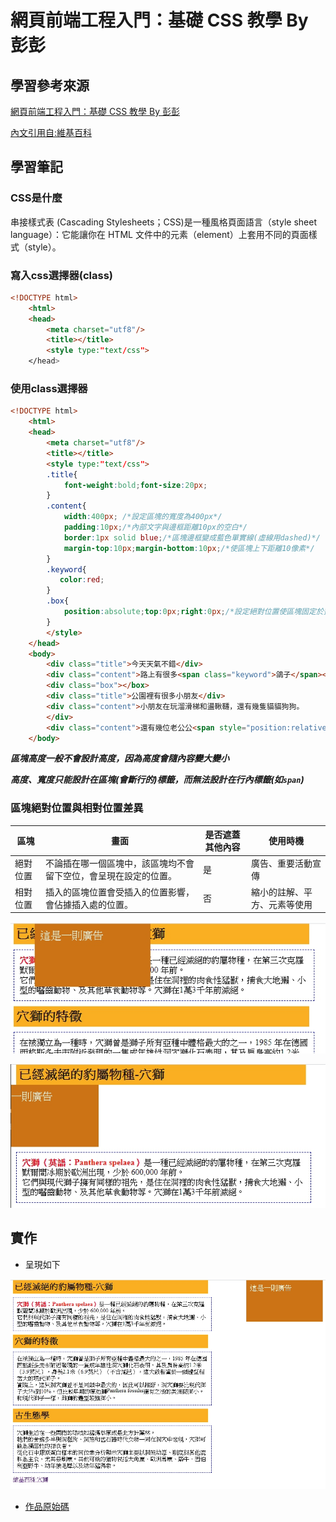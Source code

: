 # 網頁前端工程入門：基礎 CSS 教學 By 彭彭

## 學習參考來源

[網頁前端工程入門：基礎 CSS 教學 By 彭彭](https://www.youtube.com/watch?v=Jr7lwHnTK68&list=PL-g0fdC5RMbpqZ0bmvJTgVTS4tS3txRVp&index=2)

[內文引用自:維基百科](https://zh.wikipedia.org/wiki/%E7%A9%B4%E7%8D%85)

## 學習筆記

### CSS是什麼

串接樣式表 (Cascading Stylesheets；CSS)是一種風格頁面語言（style sheet language）：它能讓你在 HTML 文件中的元素（element）上套用不同的頁面樣式（style）。

### 寫入css選擇器(class)

```html
<!DOCTYPE html>
    <html>
    <head>
        <meta charset="utf8"/>
        <title></title>
        <style type:"text/css">
    </head>
```

### 使用class選擇器

```html
<!DOCTYPE html>
    <html>
    <head>
        <meta charset="utf8"/>
        <title></title>
        <style type:"text/css">
        .title{
            font-weight:bold;font-size:20px;
        }
        .content{
            width:400px; /*設定區塊的寬度為400px*/
            padding:10px;/*內部文字與邊框距離10px的空白*/
            border:1px solid blue;/*區塊邊框變成藍色單實線(虛線用dashed)*/
            margin-top:10px;margin-bottom:10px;/*使區塊上下距離10像素*/
        }
        .keyword{
           color:red;
        }
        .box{
            position:absolute;top:0px;right:0px;/*設定絕對位置使區塊固定於畫面中指定位置*/
        }
        </style>
    </head>
    <body>
        <div class="title">今天天氣不錯</div>
        <div class="content">路上有很多<span class="keyword">鴿子</span></div>
        <div class="box"></box>
        <div class="title">公園裡有很多小朋友</div>
        <div class="content">小朋友在玩溜滑梯和盪鞦韆，還有幾隻貓貓狗狗。
        </div>
        <div class="content">還有幾位老公公<span style="position:relative;top:-5px;">2</span>在下棋。</div> <!--設定相對位置使區塊垂直上移-->
    </body>
```

***區塊高度一般不會設計高度，因為高度會隨內容變大變小***

***高度、寬度只能設計在區塊(會斷行的)標籤，而無法設計在行內標籤(如`span`)***

### 區塊絕對位置與相對位置差異

區塊|畫面|是否遮蓋其他內容|使用時機
---|---|---|---
絕對位置|不論插在哪一個區塊中，該區塊均不會留下空位，會呈現在設定的位置。|是|廣告、重要活動宣傳
相對位置|插入的區塊位置會受插入的位置影響，會佔據插入處的位置。|否|縮小的註解、平方、元素等使用

![絕對位置](/practices/02_css_basic/images/1598423740683.jpg)

![相對位置](/practices/02_css_basic/images/1598423505010.jpg)

## 實作

- 呈現如下

![作品](/practices/02_css_basic/images/1598238447971.jpg)

- [作品原始碼](/practices/02_css_basic/homework/training4.html)
